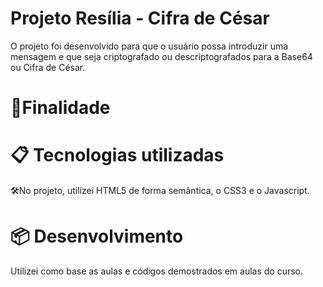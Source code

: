 # Projeto Resília - Cifra de César
<p>O projeto foi desenvolvido para que o usuário possa introduzir uma mensagem e que seja criptografado ou descriptografados para a Base64 ou Cifra de César.</p>
<h1>🚀Finalidade</h1>
<p> </p>
<h1>📋 Tecnologias utilizadas</h1>
<p> 🛠️No projeto, utilizei HTML5 de forma semântica, o CSS3 e o Javascript.</p>
<h1>📦 Desenvolvimento</h1>
Utilizei como base as aulas e códigos demostrados em aulas do curso.
 

